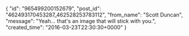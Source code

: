  {
   "id": "965499200152679",
   "post_id": "462493170453287_462528253783112",
   "from_name": "Scott Duncan",
   "message": "Yeah... that's an image that will stick with you.",
   "created_time": "2016-03-23T22:30:30+0000"
 }
